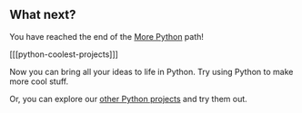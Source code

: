 ## What next?

You have reached the end of the [More Python](https://projects.raspberrypi.org/en/pathways/name-of-path) path!

[[[python-coolest-projects]]]

Now you can bring all your ideas to life in Python. Try using Python to make more cool stuff. 

Or, you can explore our [other Python projects](https://projects.raspberrypi.org/en/projects?software%5B%5D=python) and try them out.
